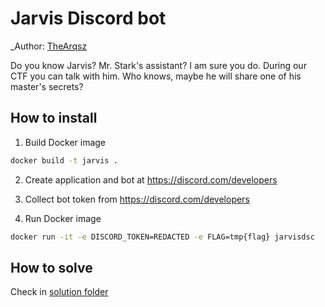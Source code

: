 # Jarvis Discord bot

_Author: [TheArqsz](https://github.com/TheArqsz)

Do you know Jarvis? Mr. Stark's assistant? I am sure you do. During our CTF you can talk with him. Who knows, maybe he will share one of his master's secrets?

## How to install

1. Build Docker image 
```bash
docker build -t jarvis .
```

2. Create application and bot at https://discord.com/developers

3. Collect bot token from https://discord.com/developers

4. Run Docker image
```bash
docker run -it -e DISCORD_TOKEN=REDACTED -e FLAG=tmp{flag} jarvisdsc
```

## How to solve 

Check in [solution folder](./solution/README.md)
